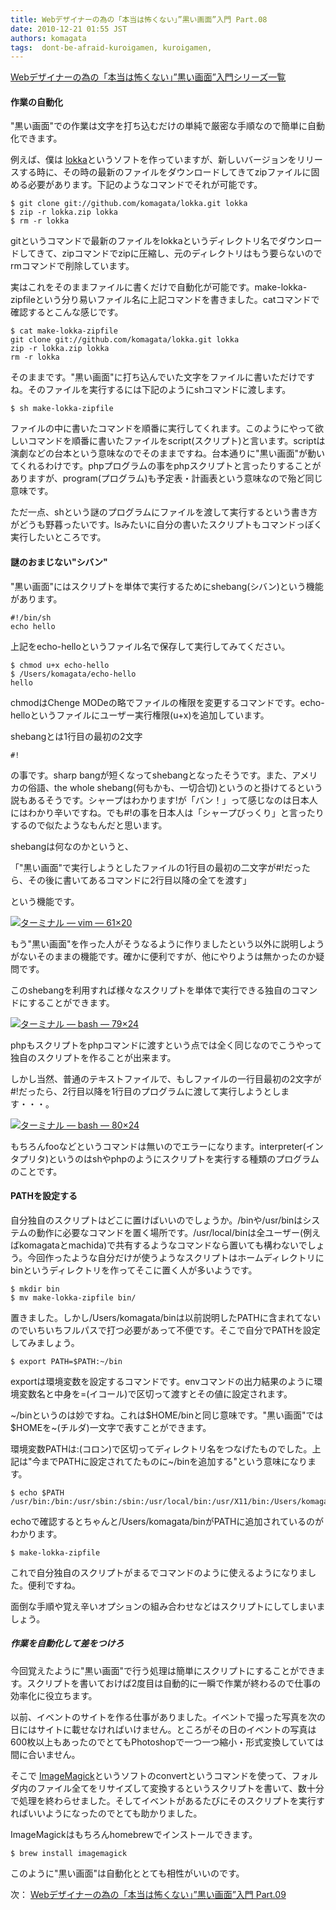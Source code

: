 ```yaml
---
title: Webデザイナーの為の「本当は怖くない」”黒い画面”入門 Part.08
date: 2010-12-21 01:55 JST
authors: komagata
tags:  dont-be-afraid-kuroigamen, kuroigamen, 
---
```

 [Webデザイナーの為の「本当は怖くない」”黒い画面”入門シリーズ一覧](http://fjord.jp/tag/dont-be-afraid-kuroigamen)

#### 作業の自動化

"黒い画面"での作業は文字を打ち込むだけの単純で厳密な手順なので簡単に自動化できます。

例えば、僕は [lokka](http://lokka.org/)というソフトを作っていますが、新しいバージョンをリリースする時に、その時の最新のファイルをダウンロードしてきてzipファイルに固める必要があります。下記のようなコマンドでそれが可能です。

```
$ git clone git://github.com/komagata/lokka.git lokka
$ zip -r lokka.zip lokka
$ rm -r lokka
```

gitというコマンドで最新のファイルをlokkaというディレクトリ名でダウンロードしてきて、zipコマンドでzipに圧縮し、元のディレクトリはもう要らないのでrmコマンドで削除しています。

実はこれをそのままファイルに書くだけで自動化が可能です。make-lokka-zipfileという分り易いファイル名に上記コマンドを書きました。catコマンドで確認するとこんな感じです。

```
$ cat make-lokka-zipfile
git clone git://github.com/komagata/lokka.git lokka
zip -r lokka.zip lokka
rm -r lokka
```

そのままです。"黒い画面"に打ち込んでいた文字をファイルに書いただけですね。そのファイルを実行するには下記のようにshコマンドに渡します。

```
$ sh make-lokka-zipfile
```

ファイルの中に書いたコマンドを順番に実行してくれます。このようにやって欲しいコマンドを順番に書いたファイルをscript(スクリプト)と言います。scriptは演劇などの台本という意味なのでそのままですね。台本通りに"黒い画面"が動いてくれるわけです。phpプログラムの事をphpスクリプトと言ったりすることがありますが、program(プログラム)も予定表・計画表という意味なので殆ど同じ意味です。

ただ一点、shという謎のプログラムにファイルを渡して実行するという書き方がどうも野暮ったいです。lsみたいに自分の書いたスクリプトもコマンドっぽく実行したいところです。

#### 謎のおまじない"シバン"

"黒い画面"にはスクリプトを単体で実行するためにshebang(シバン)という機能があります。

```
#!/bin/sh
echo hello
```

上記をecho-helloというファイル名で保存して実行してみてください。

```
$ chmod u+x echo-hello
$ /Users/komagata/echo-hello
hello
```

chmodはChenge MODeの略でファイルの権限を変更するコマンドです。echo-helloというファイルにユーザー実行権限(u+x)を追加しています。

shebangとは1行目の最初の2文字

```
#!
```

の事です。sharp bangが短くなってshebangとなったそうです。また、アメリカの俗語、the whole shebang(何もかも、一切合切)というのと掛けてるという説もあるそうです。シャープはわかります!が「バン！」って感じなのは日本人にはわかり辛いですね。でも#!の事を日本人は「シャープびっくり」と言ったりするので似たようなもんだと思います。

shebangは何なのかというと、

「"黒い画面"で実行しようとしたファイルの1行目の最初の二文字が#!だったら、その後に書いてあるコマンドに2行目以降の全てを渡す」

という機能です。

[![ターミナル — vim — 61×20](http://farm6.static.flickr.com/5289/5277789106_cfa293ab3f.jpg)](http://www.flickr.com/photos/komagata/5277789106/ "ターミナル — vim — 61×20 by komagata, on Flickr")

もう"黒い画面"を作った人がそうなるように作りましたという以外に説明しようがないそのままの機能です。確かに便利ですが、他にやりようは無かったのか疑問です。

このshebangを利用すれば様々なスクリプトを単体で実行できる独自のコマンドにすることができます。

[![ターミナル — bash — 79×24](http://farm6.static.flickr.com/5044/5276712507_03b31b1595.jpg)](http://www.flickr.com/photos/komagata/5276712507/ "ターミナル — bash — 79×24 by komagata, on Flickr")

phpもスクリプトをphpコマンドに渡すという点では全く同じなのでこうやって独自のスクリプトを作ることが出来ます。

しかし当然、普通のテキストファイルで、もしファイルの一行目最初の2文字が#!だったら、2行目以降を1行目のプログラムに渡して実行しようとします・・・。

[![ターミナル — bash — 80×24](http://farm6.static.flickr.com/5044/5277755924_13bd315674.jpg)](http://www.flickr.com/photos/komagata/5277755924/ "ターミナル — bash — 80×24 by komagata, on Flickr")

もちろんfooなどというコマンドは無いのでエラーになります。interpreter(インタプリタ)というのはshやphpのようにスクリプトを実行する種類のプログラムのことです。

#### PATHを設定する

自分独自のスクリプトはどこに置けばいいのでしょうか。/binや/usr/binはシステムの動作に必要なコマンドを置く場所です。/usr/local/binは全ユーザー(例えばkomagataとmachida)で共有するようなコマンドなら置いても構わないでしょう。今回作ったような自分だけが使うようなスクリプトはホームディレクトリにbinというディレクトリを作ってそこに置く人が多いようです。

```
$ mkdir bin
$ mv make-lokka-zipfile bin/
```

置きました。しかし/Users/komagata/binは以前説明したPATHに含まれてないのでいちいちフルパスで打つ必要があって不便です。そこで自分でPATHを設定してみましょう。

```
$ export PATH=$PATH:~/bin
```

exportは環境変数を設定するコマンドです。envコマンドの出力結果のように環境変数名と中身を=(イコール)で区切って渡すとその値に設定されます。

~/binというのは妙ですね。これは$HOME/binと同じ意味です。"黒い画面"では$HOMEを~(チルダ)一文字で表すことができます。

環境変数PATHは:(コロン)で区切ってディレクトリ名をつなげたものでした。上記は"今までPATHに設定されてたものに~/binを追加する"という意味になります。

```
$ echo $PATH
/usr/bin:/bin:/usr/sbin:/sbin:/usr/local/bin:/usr/X11/bin:/Users/komagata/bin
```

echoで確認するとちゃんと/Users/komagata/binがPATHに追加されているのがわかります。

```
$ make-lokka-zipfile
```

これで自分独自のスクリプトがまるでコマンドのように使えるようになりました。便利ですね。

面倒な手順や覚え辛いオプションの組み合わせなどはスクリプトにしてしまいましょう。

##### 作業を自動化して差をつけろ

今回覚えたように"黒い画面"で行う処理は簡単にスクリプトにすることができます。スクリプトを書いておけば2度目は自動的に一瞬で作業が終わるので仕事の効率化に役立ちます。

以前、イベントのサイトを作る仕事がありました。イベントで撮った写真を次の日にはサイトに載せなければいけません。ところがその日のイベントの写真は600枚以上もあったのでとてもPhotoshopで一つ一つ縮小・形式変換していては間に合いません。

そこで [ImageMagick](http://www.imagemagick.org/script/index.php)というソフトのconvertというコマンドを使って、フォルダ内のファイル全てをリサイズして変換するというスクリプトを書いて、数十分で処理を終わらせました。そしてイベントがあるたびにそのスクリプトを実行すればいいようになったのでとても助かりました。

ImageMagickはもちろんhomebrewでインストールできます。

```
$ brew install imagemagick
```

このように"黒い画面"は自動化ととても相性がいいのです。  

次： [Webデザイナーの為の「本当は怖くない」”黒い画面”入門 Part.09](http://fjord.jp/love/679.html)